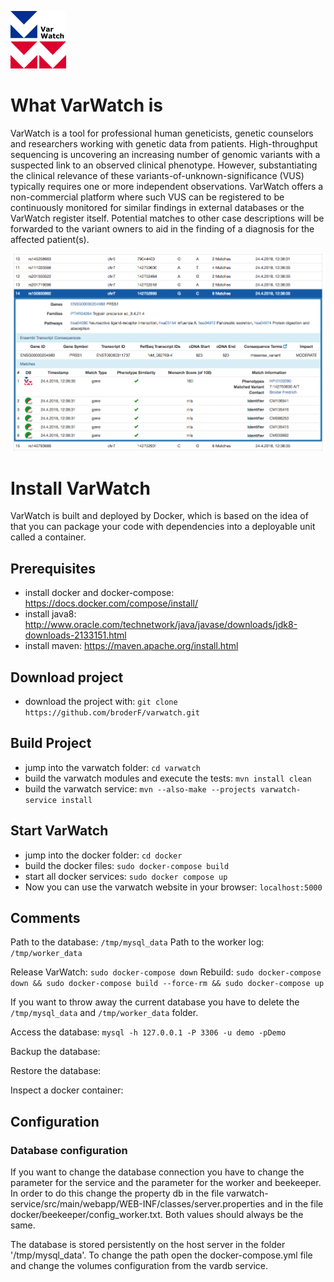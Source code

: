 ![](docker/images/varwatch_logo.png?raw=true)

# What VarWatch is

VarWatch is a tool for professional human geneticists, genetic counselors and researchers working with genetic data from patients. High-throughput sequencing is uncovering an increasing number of genomic variants with a suspected link to an observed clinical phenotype. However, substantiating the clinical relevance of these variants-of-unknown-significance (VUS) typically requires one or more independent observations. VarWatch offers a non-commercial platform where such VUS can be registered to be continuously monitored for similar findings in external databases or the VarWatch register itself. Potential matches to other case descriptions will be forwarded to the variant owners to aid in the finding of a diagnosis for the affected patient(s).

![](https://github.com/broderF/varwatch/blob/master/varwatch_gui_variant.png?raw=true)

# Install VarWatch

VarWatch is built and deployed by Docker, which is based on the idea of that you can package your code with dependencies into a deployable unit called a container.

## Prerequisites

- install docker and docker-compose: https://docs.docker.com/compose/install/
- install java8: http://www.oracle.com/technetwork/java/javase/downloads/jdk8-downloads-2133151.html
- install maven: https://maven.apache.org/install.html

## Download project

- download the project with: ```git clone https://github.com/broderF/varwatch.git```

## Build Project

- jump into the varwatch folder: ```cd varwatch```
- build the varwatch modules and execute the tests: ```mvn install clean```
- build the varwatch service: ```mvn --also-make --projects varwatch-service install```

## Start VarWatch

- jump into the docker folder: ```cd docker```
- build the docker files: ```sudo docker-compose build```
- start all docker services: ```sudo docker compose up```
- Now you can use the varwatch website in your browser: ```localhost:5000```

## Comments 

Path to the database: ```/tmp/mysql_data```
Path to the worker log: ```/tmp/worker_data```

Release VarWatch: ```sudo docker-compose down```
Rebuild: ```sudo docker-compose down && sudo docker-compose build --force-rm && sudo docker-compose up```

If you want to throw away the current database you have to delete the ```/tmp/mysql_data``` and ```/tmp/worker_data``` folder.

Access the database: ```mysql -h 127.0.0.1 -P 3306 -u demo -pDemo```

Backup the database:

Restore the database: 

Inspect a docker container: 

## Configuration

### Database configuration

If you want to change the database connection you have to change the parameter for the service and the parameter for the worker and beekeeper. In order to do this change the property db in the file varwatch-service/src/main/webapp/WEB-INF/classes/server.properties and in the file docker/beekeeper/config_worker.txt. Both values should always be the same.

The database is stored persistently on the host server in the folder '/tmp/mysql_data'. To change the path open the docker-compose.yml file and change the volumes configuration from the vardb service. 
